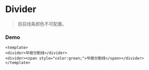 # Divider

> 目前线条颜色不可配置。

### Demo

``` vux height=65 components=Divider
<template>
<divider>华丽分割线</divider>
<divider><span style="color:green;">华丽分割线</span></divider>
</template>
```